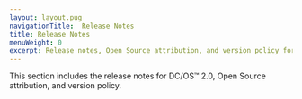 ```yaml
---
layout: layout.pug
navigationTitle:  Release Notes
title: Release Notes
menuWeight: 0
excerpt: Release notes, Open Source attribution, and version policy for DC/OS 2.0
---
```


This section includes the release notes for DC/OS&trade; 2.0, Open Source attribution, and version policy.
